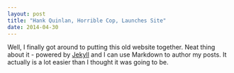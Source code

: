 ```yaml
---
layout: post
title: "Hank Quinlan, Horrible Cop, Launches Site"
date: 2014-04-30
---
```


Well, I finally got around to putting this old website together. Neat thing about it - powered by [Jekyll](http://jekyllrb.com) and I can use Markdown to author my posts. It actually is a lot easier than I thought it was going to be.
